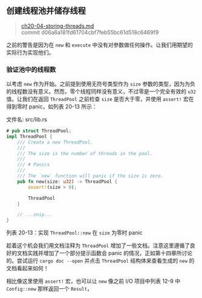## 创建线程池并储存线程

> [ch20-04-storing-threads.md](https://github.com/rust-lang/book/blob/master/second-edition/src/ch20-04-storing-threads.md)
> <br>
> commit d06a6a181fd61704cbf7feb55bc61d518c6469f9

之前的警告是因为在 `new` 和 `execute` 中没有对参数做任何操作。让我们用期望的实际行为实现他们。

### 验证池中的线程数

以考虑 `new` 作为开始。之前提到使用无符号类型作为 `size` 参数的类型，因为为负的线程数没有意义。然而，零个线程同样没有意义，不过零是一个完全有效的 `u32` 值。让我们在返回 `ThreadPool` 之前检查 `size`  是否大于零，并使用 `assert!` 宏在得到零时 panic，如列表 20-13 所示：

<span class="filename">文件名: src/lib.rs</span>

```rust
# pub struct ThreadPool;
impl ThreadPool {
    /// Create a new ThreadPool.
    ///
    /// The size is the number of threads in the pool.
    ///
    /// # Panics
    ///
    /// The `new` function will panic if the size is zero.
    pub fn new(size: u32) -> ThreadPool {
        assert!(size > 0);

        ThreadPool
    }

    // ...snip...
}
```

<span class="caption">列表 20-13：实现 `ThreadPool::new` 在 `size` 为零时 panic</span>

趁着这个机会我们用文档注释为 `ThreadPool` 增加了一些文档。注意这里遵循了良好的文档实践并增加了一个部分提示函数会 panic 的情况，正如第十四章所讨论的。尝试运行 `cargo doc --open` 并点击 `ThreadPool` 结构体来查看生成的 `new` 的文档看起来如何！

相比像这里使用 `assert!` 宏，也可以让 `new` 像之前 I/O 项目中列表 12-9 中 `Config::new` 那样返回一个 `Result`，